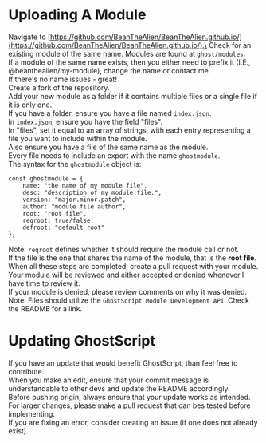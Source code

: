 # Uploading A Module
Navigate to [https://github.com/BeanTheAlien/BeanTheAlien.github.io/](https://github.com/BeanTheAlien/BeanTheAlien.github.io/).\
Check for an existing module of the same name. Modules are found at `ghost/modules`.\
If a module of the same name exists, then you either need to prefix it (I.E., @beanthealien/my-module), change the name or contact me.\
If there's no name issues - great!\
Create a fork of the repository.\
Add your new module as a folder if it contains multiple files or a single file if it is only one.\
If you have a folder, ensure you have a file named `index.json`.\
In `index.json`, ensure you have the field "files".\
In "files", set it equal to an array of strings, with each entry representing a file you want to include within the module.\
Also ensure you have a file of the same name as the module.\
Every file needs to include an export with the name `ghostmodule`.\
The syntax for the `ghostmodule` object is:
```
const ghostmodule = {
    name: "the name of my module file",
    desc: "description of my module file.",
    version: "major.minor.patch",
    author: "module file author",
    root: "root file",
    reqroot: true/false,
    defroot: "default root"
};
```
Note: `reqroot` defines whether it should require the module call or not.\
If the file is the one that shares the name of the module, that is the **root file**.\
When all these steps are completed, create a pull request with your module.\
Your module will be reviewed and either accepted or denied whenever I have time to review it.\
If your module is denied, please review comments on why it was denied.\
Note: Files should utilize the `GhostScript Module Development API`. Check the README for a link.

# Updating GhostScript
If you have an update that would benefit GhostScript, than feel free to contribute.\
When you make an edit, ensure that your commit message is understandable to other devs and update the README accordingly.\
Before pushing origin, always ensure that your update works as intended.\
For larger changes, please make a pull request that can bes tested before implementing.\
If you are fixing an error, consider creating an issue (if one does not already exist).
